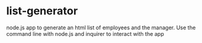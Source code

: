 # list-generator
node.js app to generate an html list of employees and the manager. Use the command line with node.js and inquirer to interact with the app
